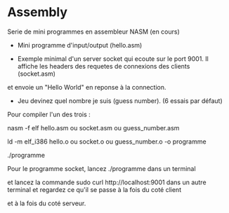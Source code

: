 # Assembly

Serie de mini programmes en assembleur NASM (en cours)

- Mini programme d'input/output (hello.asm)

- Exemple minimal d'un server socket qui ecoute sur le port 9001. Il affiche les headers des requetes de connexions des clients (socket.asm)

et envoie un "Hello World" en reponse à la connection.

- Jeu devinez quel nombre je suis (guess number). (6 essais par défaut)

Pour compiler l'un des trois :

nasm -f elf hello.asm ou socket.asm ou guess_number.asm

ld -m elf_i386 hello.o ou socket.o ou guess_number.o -o programme

./programme

Pour le programme socket, lancez ./programme dans un terminal

et lancez la commande sudo curl http://localhost:9001 dans un autre terminal et regardez ce qu'il se passe à la fois du coté client

et à la fois du coté serveur.
